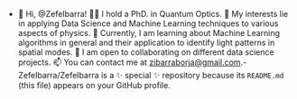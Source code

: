 - 👋
Hi, @ZefeIbarra!
👨‍🎓 I hold a PhD. in Quantum Optics.
👀 My interests lie in applying Data Science and Machine Learning techniques to various aspects of physics.
🌱 Currently, I am learning about Machine Learning algorithms in general and their application to identify light patterns in spatial modes.
💞️ I am open to collaborating on different data science projects.
📫 You can contact me at zibarraborja@gmail.com.-
ZefeIbarra/ZefeIbarra is a ✨ special ✨ repository because its `README.md` (this file) appears on your GitHub profile.
